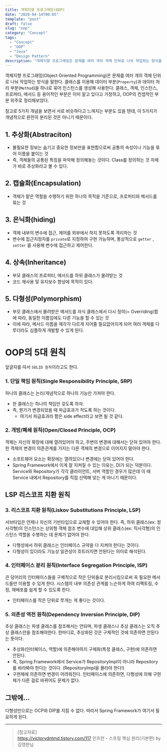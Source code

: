 ```yaml
---
title: 객체지향 프로그래밍(OOP)
date: "2020-04-14T00:05"
template: "post"
draft: false
slug: "oop"
category: "Concept"
tags:
  - "Concept"
  - "OOP"
  - "Java"
  - "Design Pattern"
description: "객체지향 프로그래밍은 문제를 여러 개의 객체 단위로 나눠 작업하는 방식을 말한다. 객체지향 프로그래밍의 5대 개념인 추상화, 캡슐화, 은닉화, 상속, 다형성에 대해 정리해본다."
---
```


객체지향 프로그래밍(Object Oriented Programming)은 문제를 여러 개의 객체 단위로 나눠 작업하는 방식을 말한다. 클래스를 이용해 데이터 부분(`Property`)과 데이터 처리 부분(`Method`)을 하나로 묶어 인스턴스를 생성해 사용한다. 클래스, 객체, 인스턴스, 프로퍼티, 메서드 등 용어적인 부분은 이미 알고 있다고 가정하고, OOP의 컨셉적인 부분 위주로 정리해보았다.

참고로 5가지 개념을 보면서 서로 비슷하다고 느껴지는 부분도 있을 텐데, 이 5가지가 개념적으로 완전히 분리된 것은 아니기 때문이다.

## 1. 추상화(Abstraciton)
- 불필요한 정보는 숨기고 중요한 정보만을 표현함으로써 공통의 속성이나 기능을 묶어 이름을 붙이는 것
- 즉, 객체들의 공통된 특징을 파악해 정의해놓는 것이다. Class를 정의하는 것 자체가 바로 추상화라고 볼 수 있다.

## 2. 캡슐화(Encapsulation)
- 객체가 맡은 역할을 수행하기 위한 하나의 목적을 기준으로, 프로퍼티와 메서드를 묶는 것

## 3. 은닉화(hiding)
- 객체 내부의 변수에 접근, 제어를 외부에서 하지 못하도록 격리하는 것
- 변수에 접근지정자를 `private`로 지정하여 구현 가능하며, 통상적으로 `getter` , `setter` 를 사용해 변수에 접근하고 제어한다.

## 4. 상속(Inheritance)
- 부모 클래스의 프로퍼티, 메서드를 하위 클래스가 물려받는 것
- 코드 재사용 및 유지보수 향상에 목적이 있다.

## 5. 다형성(Polymorphism)
- 부모 클래스에서 물려받은 메서드를 자식 클래스에서 다시 정의(= Overriding)함에 따라, 동일한 이름임에도 다른 기능을 할 수 있는 것
- 이에 따라, 메서드 이름을 제각각 다르게 지어줄 필요없어지게 되어 여러 객체를 다루더라도 심플하게 개발할 수 있게 된다.

# OOP의 5대 원칙
앞글자를 따서 `SOLID 원칙`이라고도 한다.

### 1. 단일 책임 원칙(Single Responsibility Principle, SRP)
하나의 클래스는 논리/개념적으로 하나의 기능만 가져야 한다.

- 한 클래스는 하나의 책임만 갖도록 하자.
- 즉, 뭔가가 변경되었을 때 파급효과가 적도록 하는 것이다.
  * 여기서 파급효과라 함은 side effect라고 보면 될 것 같다.

### 2. 개방/폐쇄 원칙(Open/Closed Principle, OCP)
객체는 자신의 확장에 대해 열려있어야 하고, 주변의 변경에 대해서는 닫혀 있어야 한다. 한 객체의 변경이 의존관계를 가지는 다른 객체의 변경으로 이어지지 말아야 한다.

- 소프트웨어 요소는 확장에는 열려있으나 변경에는 닫혀 있어야 한다.
- Spring Framework에서 이게 잘 지켜질 수 있는 이유는, DI가 되는 덕분이다. Service와 Repository가 각각 클라이언트, 서버 역할인 경우가 많은데 이 때 Service 내에서 Repository를 직접 선택해 넣는 게 아니기 때문이다.

## LSP 리스코프 치환 원칙
### 3. 리스코프 치환 원칙(Liskov Substitutions Principle, LSP)
서브타입은 언제나 자신의 기반타입으로 교체할 수 있어야 한다. 즉, 하위 클래스(ex: 정사각형)의 인스턴스는 상위형 객체 참조 변수에 대입해 상위 클래스(ex: 직사각형)의 인스턴스 역할을 수행하는 데 문제가 없어야 한다.

- 다형성에서 하위 클래스는 인터페이스 규약을 다 지켜야 한다는 것이다.
- 다형성이 있더라도 기능상 일관성이 흐트러지면 안된다는 의미로 해석된다.

### 4. 인터페이스 분리 원칙(Interface Segregation Principle, ISP)
큰 덩어리의 인터페이스들을 구체적으로 작은 단위들로 분리시킴으로써 꼭 필요한 메서드들만 이용할 수 있게 한다. 시스템의 내부 의존성 관계를 느슨하게 하여 리팩토링, 수정, 재배포를 쉽게 할 수 있도록 한다.

- 인터페이스를 작은 단위로 쪼개는 게 좋다는 것이다.

### 5. 의존성 역전 원칙(Dependency Inversion Principle, DIP)
추상 클래스는 파생 클래스를 참조해서는 안되며, 파생 클래스나 추상 클래스는 오직 추상 클래스만을 참조해야한다. 한마디로, 추상화된 것은 구체적인 것에 의존하면 안된다는 뜻이다.

- 추상화(인터페이스, 역할)에 의존해야하지 구체화(특정 클래스, 구현)에 의존하면 안된다.
- 즉, Spring Framework에서 Service가 RepositoryImpl이 아니라 Repository를 바라봐야 한다는 것이다. (RepositoryImpl을 몰라야 한다!)
- 구현체에 의존하면 변경이 어려워진다. 인터페이스에 의존하면, 다형성에 의해 구현체가 다른 걸로 바뀌어도  문제가 없다.

## 그밖에...
다형성만으로는 OCP와 DIP를 지킬 수 없다. 따라서 Spring Framework가 여기서 필요하게 된다.

---

> [참고자료]  
> https://victorydntmd.tistory.com/117
> 인프런 - 스프링 핵심 원리(기본편) by 김영한님  
